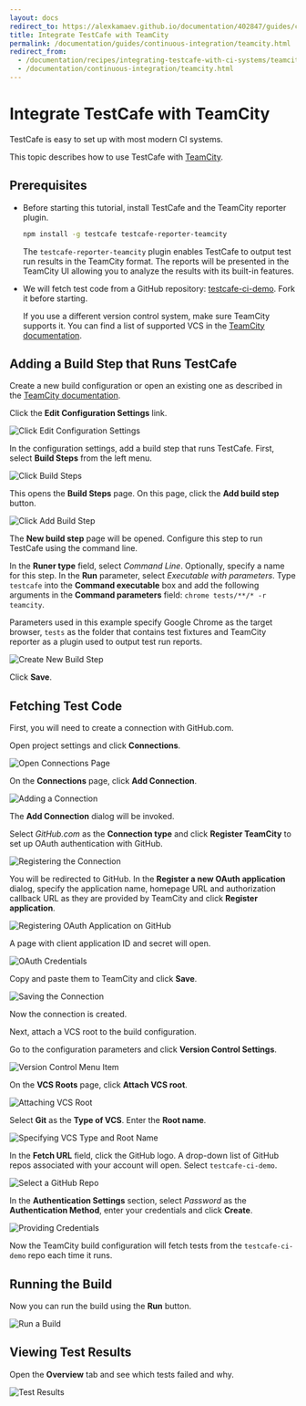 ```yaml
---
layout: docs
redirect_to: https://alexkamaev.github.io/documentation/402847/guides/continuous-integration/teamcity
title: Integrate TestCafe with TeamCity
permalink: /documentation/guides/continuous-integration/teamcity.html
redirect_from:
  - /documentation/recipes/integrating-testcafe-with-ci-systems/teamcity.html
  - /documentation/continuous-integration/teamcity.html
---
```

# Integrate TestCafe with TeamCity

TestCafe is easy to set up with most modern CI systems.

This topic describes how to use TestCafe with [TeamCity](http://www.jetbrains.com/teamcity/).

## Prerequisites

* Before starting this tutorial, install TestCafe and the TeamCity reporter plugin.

    ```sh
    npm install -g testcafe testcafe-reporter-teamcity
    ```

    The `testcafe-reporter-teamcity` plugin enables TestCafe to output test run results in the TeamCity format. The reports will be presented in the TeamCity UI allowing you to analyze the results with its built-in features.

* We will fetch test code from a GitHub repository: [testcafe-ci-demo](https://github.com/DevExpress-Examples/testcafe-ci-demo). Fork it before starting.
  
    If you use a different version control system, make sure TeamCity supports it. You can find a list of supported VCS in the [TeamCity documentation](http://confluence.jetbrains.com/display/TCD10/TeamCity+Documentation).

## Adding a Build Step that Runs TestCafe

Create a new build configuration or open an existing one as described in the [TeamCity documentation](https://confluence.jetbrains.com/display/TCD10/Creating+and+Editing+Build+Configurations).

Click the **Edit Configuration Settings** link.

![Click Edit Configuration Settings](../../../images/teamcity/edit-configuration.png)

In the configuration settings, add a build step that runs TestCafe. First, select **Build Steps** from the left menu.

![Click Build Steps](../../../images/teamcity/configure-build-steps.png)

This opens the **Build Steps** page. On this page, click the **Add build step** button.

![Click Add Build Step](../../../images/teamcity/add-build-step.png)

The **New build step** page will be opened. Configure this step to run TestCafe using the command line.

In the **Runer type** field, select *Command Line*. Optionally, specify a name for this step. In the **Run** parameter, select *Executable with parameters*. Type `testcafe` into the **Command executable** box and add the following arguments in the **Command parameters** field: `chrome tests/**/* -r teamcity`.

Parameters used in this example specify Google Chrome as the target browser, `tests` as the folder that contains test fixtures and TeamCity reporter as a plugin used to output test run reports.

![Create New Build Step](../../../images/teamcity/create-new-build-step.png)

Click **Save**.

## Fetching Test Code

First, you will need to create a connection with GitHub.com.

Open project settings and click **Connections**.

![Open Connections Page](../../../images/teamcity/configure-connections.png)

On the **Connections** page, click **Add Connection**.

![Adding a Connection](../../../images/teamcity/add-connection.png)

The **Add Connection** dialog will be invoked.

Select *GitHub.com* as the **Connection type** and click **Register TeamCity** to set up OAuth authentication with GitHub.

![Registering the Connection](../../../images/teamcity/add-connection-register.png)

You will be redirected to GitHub. In the **Register a new OAuth application** dialog, specify the application name, homepage URL and authorization callback URL as they are provided by TeamCity and click **Register application**.

![Registering OAuth Application on GitHub](../../../images/teamcity/add-connection-register-github.png)

A page with client application ID and secret will open.

![OAuth Credentials](../../../images/teamcity/add-connection-register-credentials.png)

Copy and paste them to TeamCity and click **Save**.

![Saving the Connection](../../../images/teamcity/add-connection-finish-register.png)

Now the connection is created.

Next, attach a VCS root to the build configuration.

Go to the configuration parameters and click **Version Control Settings**.

![Version Control Menu Item](../../../images/teamcity/configuration-vcs.png)

On the **VCS Roots** page, click **Attach VCS root**.

![Attaching VCS Root](../../../images/teamcity/attach-vcs-root.png)

Select **Git** as the **Type of VCS**. Enter the **Root name**.

![Specifying VCS Type and Root Name](../../../images/teamcity/attach-vcs-root-p2.png)

In the **Fetch URL** field, click the GitHub logo. A drop-down list of GitHub repos associated with your account will open. Select `testcafe-ci-demo`.

![Select a GitHub Repo](../../../images/teamcity/attach-vcs-root-repo.png)

In the **Authentication Settings** section, select *Password* as the **Authentication Method**, enter your credentials and click **Create**.

![Providing Credentials](../../../images/teamcity/attach-vcs-root-p3.png)

Now the TeamCity build configuration will fetch tests from the `testcafe-ci-demo` repo each time it runs.

## Running the Build

Now you can run the build using the **Run** button.

![Run a Build](../../../images/teamcity/run-build.png)

## Viewing Test Results

Open the **Overview** tab and see which tests failed and why.

![Test Results](../../../images/teamcity/test-results.png)